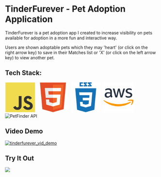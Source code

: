 # TinderFurever - Pet Adoption Application

TinderFurever is a pet adoption app I created to increase visibility on pets available for adoption in a more fun and interactive way. 

Users are shown adoptable pets which they may 'heart' (or click on the right arrow key) to save in their Matches list or 'X'  (or click on the left arrow key) to view another pet.
 
 
## Tech Stack: 

 <img src="https://github.com/devicons/devicon/blob/master/icons/javascript/javascript-original.svg" title="JavaScript" alt="JavaScript" width="100" height="100"/>&nbsp;
 <img src="https://github.com/devicons/devicon/blob/master/icons/html5/html5-original.svg" title="HTML5" alt="HTML" width="100" height="100"/>&nbsp;
 <img src="https://github.com/devicons/devicon/blob/master/icons/css3/css3-plain-wordmark.svg"  title="CSS3" alt="CSS" width="100" height="100"/>&nbsp;
 <img src="https://github.com/devicons/devicon/blob/master/icons/amazonwebservices/amazonwebservices-original-wordmark.svg" title="AWS" alt="AWS" width="100" height="100"/>&nbsp;
 <img src="https://res.cloudinary.com/wnotw/images/c_limit,w_1536,q_auto:good,f_auto/v1488772979/oxtznqaxkbsblqt8krum/petfinder-brand-redesign" title="PetFinder API" alt="PetFinder API" width="125" height="100"/>&nbsp;

 
## Video Demo
[![tinderfurever_vid_demo](https://user-images.githubusercontent.com/97429214/200755758-406e5739-1f3a-4a7c-9833-8dd70dc4b6d7.png)](https://www.youtube.com/watch?v=B6kWoRE_3HA)
 
 
## Try It Out
<a href="http://tinder-furever.s3-website-us-east-1.amazonaws.com/"><img src="https://img.shields.io/badge/Go%20to%20site-TinderFurever-pink?style=for-the-badge"/></a>
